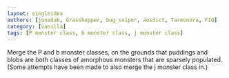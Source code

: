 ```yaml
---
layout: singleidea
authors: [jonadab, Grasshopper, bug_sniper, aosdict, Tarmunora, FIQ]
category: [vanilla]
tags: [P monster class, b monster class, j monster class]
---
```

Merge the P and b monster classes, on the grounds that puddings and blobs are both classes of amorphous monsters that are sparsely populated. (Some attempts have been made to also merge the j monster class in.)
